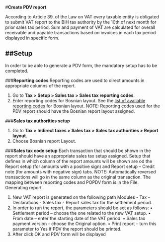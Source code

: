 #**Create PDV report**

According to Article 39. of the Law on VAT every taxable entity is obligated to submit VAT report to the BIH tax authority by the 10th of next month for prior sales tax period. Sum and payment of VAT are calculated for overall receivable and payable transactions based on invoices in each tax period displayed in specific form.

##**Setup**
---
In order to be able to generate a PDV form, the mandatory setup has to be completed.

###**Reporting codes**
Reporting codes are used to direct amounts in appropriate columns of the report.
1. Go to **Tax > Setup > Sales tax > Sales tax reporting codes**.
2. Enter reporting codes for Bosnian layout. See the [list of available reporting codes](/Help/Core-Localization/VAT-reporting-for-BIH/KIF-and-KUF-report) for Bosnian layout.
NOTE: Reporting codes used for the PDV report should have the Bosnian report layout assigned.

###**Sales tax authorities setup**
1. Go to **Tax > Indirect taxes > Sales tax > Sales tax authorities > Report layout**. 
2. Choose Bosnian report Layout.

###**Sales tax code setup**
Each transaction that should be shown in the report should have an appropriate sales tax setup assigned. Setup that defines in which column of the report amounts will be shown are od the Report setup (for amounts with a positive sign) and Report setup – Credit note (for amounts with negative sign) tabs.
NOTE: Automatically reversed transactions will go in the same column as the original transaction. The mapping between reporting codes and POPDV form is in the File.
Generating report
1.	New VAT report is generated on the following path Modules - Tax - Declarations - Sales tax - Report sales tax for the settlement period.
2.	In order to run the report, the parameters should be set as follows:
•	Settlement period – choose the one related to the new VAT setup.
•	From date – enter the starting date of the VAT period.
•	Sales tax payment version – choose the Original option.
•	Print report – turn this parameter to Yes if PDV the report should be printed.
3.	After click OK and PDV form will be displayed
